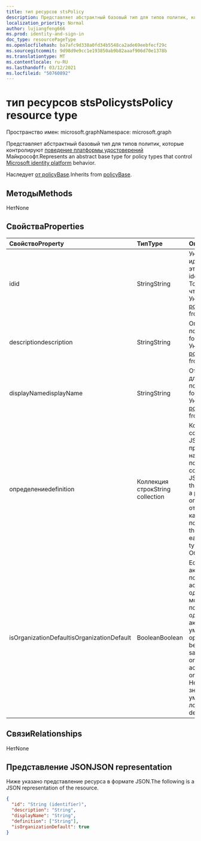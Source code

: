 ```yaml
---
title: тип ресурсов stsPolicy
description: Представляет абстрактный базовый тип для типов политик, которые контролируют поведение платформы удостоверений Майкрософт.
localization_priority: Normal
author: lujiangfeng666
ms.prod: identity-and-sign-in
doc_type: resourcePageType
ms.openlocfilehash: ba7afc9d338a0fd34b5548ca2ade69eebfecf29c
ms.sourcegitcommit: 9d98d9e9cc1e193850ab9b82aaaf906d70e1378b
ms.translationtype: MT
ms.contentlocale: ru-RU
ms.lasthandoff: 03/12/2021
ms.locfileid: "50760892"
---
```

# <a name="stspolicy-resource-type"></a><span data-ttu-id="041f7-103">тип ресурсов stsPolicy</span><span class="sxs-lookup"><span data-stu-id="041f7-103">stsPolicy resource type</span></span>

<span data-ttu-id="041f7-104">Пространство имен: microsoft.graph</span><span class="sxs-lookup"><span data-stu-id="041f7-104">Namespace: microsoft.graph</span></span>

<span data-ttu-id="041f7-105">Представляет абстрактный базовый тип для типов политик, которые контролируют [поведение платформы удостоверений](/azure/active-directory/develop/) Майкрософт.</span><span class="sxs-lookup"><span data-stu-id="041f7-105">Represents an abstract base type for policy types that control [Microsoft identity platform](/azure/active-directory/develop/) behavior.</span></span>

<span data-ttu-id="041f7-106">Наследует [от policyBase](policyBase.md).</span><span class="sxs-lookup"><span data-stu-id="041f7-106">Inherits from [policyBase](policyBase.md).</span></span>

## <a name="methods"></a><span data-ttu-id="041f7-107">Методы</span><span class="sxs-lookup"><span data-stu-id="041f7-107">Methods</span></span>

<span data-ttu-id="041f7-108">Нет</span><span class="sxs-lookup"><span data-stu-id="041f7-108">None</span></span>

## <a name="properties"></a><span data-ttu-id="041f7-109">Свойства</span><span class="sxs-lookup"><span data-stu-id="041f7-109">Properties</span></span>

| <span data-ttu-id="041f7-110">Свойство</span><span class="sxs-lookup"><span data-stu-id="041f7-110">Property</span></span>     | <span data-ttu-id="041f7-111">Тип</span><span class="sxs-lookup"><span data-stu-id="041f7-111">Type</span></span>        | <span data-ttu-id="041f7-112">Описание</span><span class="sxs-lookup"><span data-stu-id="041f7-112">Description</span></span> |
|:-------------|:------------|:------------|
|<span data-ttu-id="041f7-113">id</span><span class="sxs-lookup"><span data-stu-id="041f7-113">id</span></span>|<span data-ttu-id="041f7-114">String</span><span class="sxs-lookup"><span data-stu-id="041f7-114">String</span></span>| <span data-ttu-id="041f7-115">Уникальный идентификатор для этой политики.</span><span class="sxs-lookup"><span data-stu-id="041f7-115">Unique identifier for this policy.</span></span> <span data-ttu-id="041f7-116">Только для чтения.</span><span class="sxs-lookup"><span data-stu-id="041f7-116">Read-only.</span></span> <span data-ttu-id="041f7-117">Унаследованный от [policyBase](policyBase.md).</span><span class="sxs-lookup"><span data-stu-id="041f7-117">Inherited from [policyBase](policyBase.md).</span></span>|
|<span data-ttu-id="041f7-118">description</span><span class="sxs-lookup"><span data-stu-id="041f7-118">description</span></span>|<span data-ttu-id="041f7-119">String</span><span class="sxs-lookup"><span data-stu-id="041f7-119">String</span></span>| <span data-ttu-id="041f7-120">Описание этой политики.</span><span class="sxs-lookup"><span data-stu-id="041f7-120">Description for this policy.</span></span> <span data-ttu-id="041f7-121">Унаследованный от [policyBase](policyBase.md).</span><span class="sxs-lookup"><span data-stu-id="041f7-121">Inherited from [policyBase](policyBase.md).</span></span>|
|<span data-ttu-id="041f7-122">displayName</span><span class="sxs-lookup"><span data-stu-id="041f7-122">displayName</span></span>|<span data-ttu-id="041f7-123">String</span><span class="sxs-lookup"><span data-stu-id="041f7-123">String</span></span>| <span data-ttu-id="041f7-124">Отображение имени для этой политики.</span><span class="sxs-lookup"><span data-stu-id="041f7-124">Display name for this policy.</span></span> <span data-ttu-id="041f7-125">Унаследованный от [policyBase](policyBase.md).</span><span class="sxs-lookup"><span data-stu-id="041f7-125">Inherited from [policyBase](policyBase.md).</span></span>|
|<span data-ttu-id="041f7-126">определение</span><span class="sxs-lookup"><span data-stu-id="041f7-126">definition</span></span>|<span data-ttu-id="041f7-127">Коллекция строк</span><span class="sxs-lookup"><span data-stu-id="041f7-127">String collection</span></span>| <span data-ttu-id="041f7-128">Коллекция строк, содержащая строку JSON, определяемую правилами и настройками политики.</span><span class="sxs-lookup"><span data-stu-id="041f7-128">A string collection containing a JSON string that defines the rules and settings for a policy.</span></span> <span data-ttu-id="041f7-129">Синтаксис определения отличается для каждого типа политики.</span><span class="sxs-lookup"><span data-stu-id="041f7-129">The syntax for the definition differs for each derived policy type.</span></span> <span data-ttu-id="041f7-130">Обязательный.</span><span class="sxs-lookup"><span data-stu-id="041f7-130">Required.</span></span>|
|<span data-ttu-id="041f7-131">isOrganizationDefault</span><span class="sxs-lookup"><span data-stu-id="041f7-131">isOrganizationDefault</span></span>|<span data-ttu-id="041f7-132">Boolean</span><span class="sxs-lookup"><span data-stu-id="041f7-132">Boolean</span></span>|<span data-ttu-id="041f7-133">Если заданной для true, активирует эту политику.</span><span class="sxs-lookup"><span data-stu-id="041f7-133">If set to true, activates this policy.</span></span> <span data-ttu-id="041f7-134">Для одного типа политики может быть много политик, но только одна может быть активирована по умолчанию организации.</span><span class="sxs-lookup"><span data-stu-id="041f7-134">There can be many policies for the same policy type, but only one can be activated as the organization default.</span></span> <span data-ttu-id="041f7-135">Необязательный, значение по умолчанию является ложным.</span><span class="sxs-lookup"><span data-stu-id="041f7-135">Optional, default value is false.</span></span>|

## <a name="relationships"></a><span data-ttu-id="041f7-136">Связи</span><span class="sxs-lookup"><span data-stu-id="041f7-136">Relationships</span></span>

<span data-ttu-id="041f7-137">Нет</span><span class="sxs-lookup"><span data-stu-id="041f7-137">None</span></span>

## <a name="json-representation"></a><span data-ttu-id="041f7-138">Представление JSON</span><span class="sxs-lookup"><span data-stu-id="041f7-138">JSON representation</span></span>

<span data-ttu-id="041f7-139">Ниже указано представление ресурса в формате JSON.</span><span class="sxs-lookup"><span data-stu-id="041f7-139">The following is a JSON representation of the resource.</span></span>

<!-- {
  "blockType": "resource",
  "optionalProperties": [

  ],
  "@odata.type": "microsoft.graph.stsPolicy",
  "baseType": "microsoft.graph.policyBase",
  "keyProperty": "id"
}-->

```json
{
  "id": "String (identifier)",
  "description": "String",
  "displayName": "String",
  "definition": ["String"],
  "isOrganizationDefault": true
}
```

<!-- uuid: 16cd6b66-4b1a-43a1-adaf-3a886856ed98
2019-02-04 14:57:30 UTC -->
<!-- {
  "type": "#page.annotation",
  "description": "stsPolicy resource",
  "keywords": "",
  "section": "documentation",
  "tocPath": ""
}-->